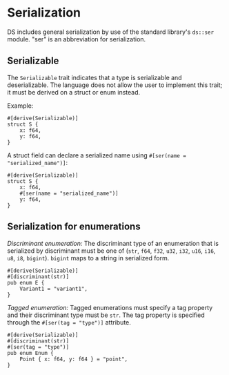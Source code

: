 # Serialization

DS includes general serialization by use of the standard library's `ds::ser` module. "ser" is an abbreviation for serialization.

## Serializable

The `Serializable` trait indicates that a type is serializable and deserializable. The language does not allow the user to implement this trait; it must be derived on a struct or enum instead.

Example:

```ds
#[derive(Serializable)]
struct S {
    x: f64,
    y: f64,
}
```

A struct field can declare a serialized name using `#[ser(name = "serialized_name")]`:

```ds
#[derive(Serializable)]
struct S {
    x: f64,
    #[ser(name = "serialized_name")]
    y: f64,
}
```

## Serialization for enumerations

_Discriminant enumeration:_ The discriminant type of an enumeration that is serialized by discriminant must be one of (`str`, `f64`, `f32`, `u32`, `i32`, `u16`, `i16`, `u8`, `i8`, `bigint`). `bigint` maps to a string in serialized form.

```ds
#[derive(Serializable)]
#[discriminant(str)]
pub enum E {
    Variant1 = "variant1",
}
```

_Tagged enumeration:_ Tagged enumerations must specify a tag property and their discriminant type must be `str`. The tag property is specified through the `#[ser(tag = "type")]` attribute.

```ds
#[derive(Serializable)]
#[discriminant(str)]
#[ser(tag = "type")]
pub enum Enum {
    Point { x: f64, y: f64 } = "point",
}
```